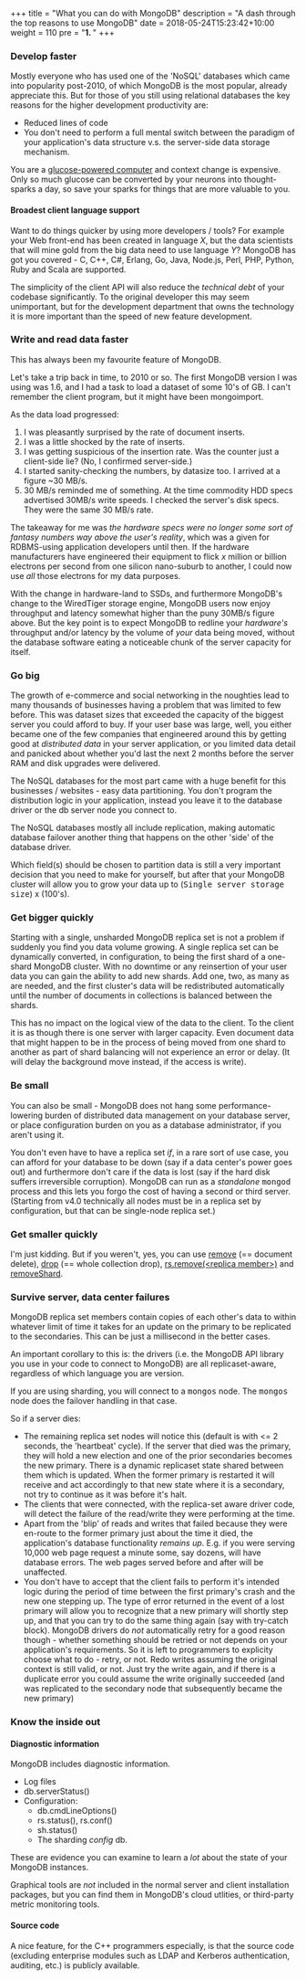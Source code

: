 +++
title = "What you can do with MongoDB"
description = "A dash through the top reasons to use MongoDB"
date = 2018-05-24T15:23:42+10:00
weight = 110
pre = "<b>1. </b>"
+++

### Develop faster

Mostly everyone who has used one of the 'NoSQL' databases which came into popularity post-2010, of which MongoDB is the most popular, already appreciate this. But for those of you still using relational databases the key reasons for the higher development productivity are:

- Reduced lines of code
- You don't need to perform a full mental switch between the paradigm of your application's data structure v.s. the server-side data storage mechanism.

You are a <a href="https://www.ncbi.nlm.nih.gov/pmc/articles/PMC3900881/">glucose-powered computer</a> and context change is expensive. Only so much glucose can be converted by your neurons into thought-sparks a day, so save your sparks for things that are more valuable to you.

#### Broadest client language support

Want to do things quicker by using more developers / tools? For example your Web front-end has been created in language _X_, but the data scientists that will mine gold from the big data need to use language _Y_? MongoDB has got you covered - C, C++, C#, Erlang, Go, Java, Node.js, Perl, PHP, Python, Ruby and Scala are supported.

The simplicity of the client API will also reduce the _technical debt_ of your codebase significantly. To the original developer this may seem unimportant, but for the development department that owns the technology it is more important than the speed of new feature development.

### Write and read data faster

This has always been my favourite feature of MongoDB.

Let's take a trip back in time, to 2010 or so. The first MongoDB version I was using was 1.6, and I had a task to load a dataset of some 10's of GB. I can't remember the client program, but it might have been mongoimport.

As the data load progressed:

1. I was pleasantly surprised by the rate of document inserts.
2. I was a little shocked by the rate of inserts.
3. I was getting suspicious of the insertion rate. Was the counter just a client-side lie? (No, I confirmed server-side.)
4. I started sanity-checking the numbers, by datasize too. I arrived at a figure ~30 MB/s.
5. 30 MB/s reminded me of something. At the time commodity HDD specs advertised 30MB/s write speeds. I checked the server's disk specs. They were the same 30 MB/s rate.

The takeaway for me was _the hardware specs were no longer some sort of fantasy numbers way above the user's reality_, which was a given for RDBMS-using application developers until then. If the hardware manufacturers have engineered their equipment to flick _x_ million or billion electrons per second from one silicon nano-suburb to another, I could now use _all_ those electrons for my data purposes.

With the change in hardware-land to SSDs, and furthermore MongoDB's change to the WiredTiger storage engine, MongoDB users now enjoy throughput and latency somewhat higher than the puny 30MB/s figure above. But the key point is to expect MongoDB to redline your _hardware's_ throughput and/or latency by the volume of _your_ data being moved, without the database software eating a noticeable chunk of the server capacity for itself.

### Go big

The growth of e-commerce and social networking in the noughties lead to many thousands of businesses having a problem that was limited to few before. This was dataset sizes that exceeded the capacity of the biggest server you could afford to buy. If your user base was large, well, you either became one of the few companies that engineered around this by getting good at _distributed data_ in your server application, or you limited data detail and panicked about whether you'd last the next 2 months before the server RAM and disk upgrades were delivered.

The NoSQL databases for the most part came with a huge benefit for this businesses / websites - easy data partitioning. You don't program the distribution logic in your application, instead you leave it to the database driver or the db server node you connect to.

The NoSQL databases mostly all include replication, making automatic database failover another thing that happens on the other 'side' of the database driver.

Which field(s) should be chosen to partition data is still a very important decision that you need to make for yourself, but after that your MongoDB cluster will allow you to grow your data up to (<tt>Single server storage size</tt>) x (100's).

### Get bigger quickly 

Starting with a single, unsharded MongoDB replica set is not a problem if suddenly you find you data volume growing. A single replica set can be dynamically converted, in configuration, to being the first shard of a one-shard MongoDB cluster. With no downtime or any reinsertion of your user data you can gain the ability to add new shards. Add one, two, as many as are needed, and the first cluster's data will be redistributed automatically until the number of documents in collections is balanced between the shards.

This has no impact on the logical view of the data to the client. To the client it is as though there is one server with larger capacity. Even document data that might happen to be in the process of being moved from one shard to another as part of shard balancing will not experience an error or delay. (It will delay the background move instead, if the access is write).

### Be small

You can also be small - MongoDB does not hang some performance-lowering burden of distributed data management on your database server, or place configuration burden on you as a database administrator, if you aren't using it.

You don't even have to have a replica set _if_, in a rare sort of use case, you can afford for your database to be down (say if a data center's power goes out) and furthermore don't care if the data is lost (say if the hard disk suffers irreversible corruption). MongoDB can run as a _standalone_ <tt>mongod</tt> process and this lets you forgo the cost of having a second or third server. (Starting from v4.0 technically all nodes must be in a replica set by configuration, but that can be single-node replica set.)

### Get smaller quickly

I'm just kidding. But if you weren't, yes, you can use <a href="https://docs.mongodb.com/manual/reference/method/db.collection.remove/">remove</a> (== document delete), <a href="https://docs.mongodb.com/manual/reference/method/db.collection.drop/">drop</a> (== whole collection drop), <a href="https://docs.mongodb.com/manual/reference/method/rs.remove/">rs.remove(&lt;replica member&gt;)</a> and <a href="https://docs.mongodb.com/manual/reference/command/removeShard/">removeShard</a>.

### Survive server, data center failures

MongoDB replica set members contain copies of each other's data to within whatever limit of time it takes for an update on the primary to be replicated to the secondaries. This can be just a millisecond in the better cases.

An important corollary to this is: the drivers (i.e. the MongoDB API library you use in your code to connect to MongoDB) are all replicaset-aware, regardless of which language you are version.

If you are using sharding, you will connect to a <tt>mongos</tt> node. The <tt>mongos</tt> node does the failover handling in that case.

So if a server dies:

- The remaining replica set nodes will notice this (default is with <= 2 seconds, the 'heartbeat' cycle). If the server that died was the primary, they will hold a new election and one of the prior secondaries becomes the new primary. There is a dynamic replicaset state shared between them which is updated. When the former primary is restarted it will receive and act accordingly to that new state where it is a secondary, not try to continue as it was before it's halt.
- The clients that were connected, with the replica-set aware driver code, will detect the failure of the read/write they were performing at the time.
- Apart from the 'blip' of reads and writes that failed because they were en-route to the former primary just about the time it died, the application's database functionality _remains up_.
E.g. if you were serving 10,000 web page request a minute some, say dozens, will have database errors. The web pages served before and after will be unaffected.
- You don't have to accept that the client fails to perform it's intended logic during the period of time between the first primary's crash and the new one stepping up. The type of error returned in the event of a lost primary will allow you to recognize that a new primary will shortly step up, and that you can try to do the same thing again (say with try-catch block). MongoDB drivers do _not_ automatically retry for a good reason though - whether something should be retried or not depends on your application's requirements. So it is left to programmers to explicity choose what to do - retry, or not. Redo writes assuming the original context is still valid, or not. Just try the write again, and if there is a duplicate error you could assume the write originally succeeded (and was replicated to the secondary node that subsequently became the new primary)

### Know the inside out

#### Diagnostic information 

MongoDB includes diagnostic information.

- Log files
- db.serverStatus()
- Configuration:
  - db.cmdLineOptions()
  - rs.status(), rs.conf()
  - sh.status()
  - The sharding _config_ db.

These are evidence you can examine to learn a _lot_ about the state of your MongoDB instances. 

Graphical tools are _not_ included in the normal server and client installation packages, but you can find them in MongoDB's cloud utlities, or third-party metric monitoring tools.

#### Source code

A nice feature, for the C++ programmers especially, is that the source code (excluding enterprise modules such as LDAP and Kerberos authentication, auditing, etc.) is publicly available.
